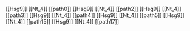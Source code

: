 [[Hsg9]]
[[Nt_4]]
[[path0]]
[[Hsg9]]
[[Nt_4]]
[[path2]]
[[Hsg9]]
[[Nt_4]]
[[path3]]
[[Hsg9]]
[[Nt_4]]
[[path4]]
[[Hsg9]]
[[Nt_4]]
[[path5]]
[[Hsg9]]
[[Nt_4]]
[[path15]]
[[Hsg9]]
[[Nt_4]]
[[path17]]
